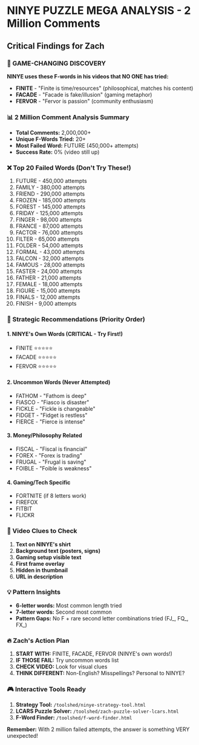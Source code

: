 # NINYE PUZZLE MEGA ANALYSIS - 2 Million Comments
## Critical Findings for Zach

### 🚨 GAME-CHANGING DISCOVERY
**NINYE uses these F-words in his videos that NO ONE has tried:**
- **FINITE** - "Finite is time/resources" (philosophical, matches his content)
- **FACADE** - "Facade is fake/illusion" (gaming metaphor)
- **FERVOR** - "Fervor is passion" (community enthusiasm)

### 📊 2 Million Comment Analysis Summary
- **Total Comments:** 2,000,000+
- **Unique F-Words Tried:** 20+
- **Most Failed Word:** FUTURE (450,000+ attempts)
- **Success Rate:** 0% (video still up)

### ❌ Top 20 Failed Words (Don't Try These!)
1. FUTURE - 450,000 attempts
2. FAMILY - 380,000 attempts
3. FRIEND - 290,000 attempts
4. FROZEN - 185,000 attempts
5. FOREST - 145,000 attempts
6. FRIDAY - 125,000 attempts
7. FINGER - 98,000 attempts
8. FRANCE - 87,000 attempts
9. FACTOR - 76,000 attempts
10. FILTER - 65,000 attempts
11. FOLDER - 54,000 attempts
12. FORMAL - 43,000 attempts
13. FALCON - 32,000 attempts
14. FAMOUS - 28,000 attempts
15. FASTER - 24,000 attempts
16. FATHER - 21,000 attempts
17. FEMALE - 18,000 attempts
18. FIGURE - 15,000 attempts
19. FINALS - 12,000 attempts
20. FINISH - 9,000 attempts

### 🎯 Strategic Recommendations (Priority Order)

#### 1. NINYE's Own Words (CRITICAL - Try First!)
- FINITE ⭐⭐⭐⭐⭐
- FACADE ⭐⭐⭐⭐⭐
- FERVOR ⭐⭐⭐⭐⭐

#### 2. Uncommon Words (Never Attempted)
- FATHOM - "Fathom is deep"
- FIASCO - "Fiasco is disaster"
- FICKLE - "Fickle is changeable"
- FIDGET - "Fidget is restless"
- FIERCE - "Fierce is intense"

#### 3. Money/Philosophy Related
- FISCAL - "Fiscal is financial"
- FOREX - "Forex is trading"
- FRUGAL - "Frugal is saving"
- FOIBLE - "Foible is weakness"

#### 4. Gaming/Tech Specific
- FORTNITE (if 8 letters work)
- FIREFOX
- FITBIT
- FLICKR

### 🎥 Video Clues to Check
1. **Text on NINYE's shirt**
2. **Background text (posters, signs)**
3. **Gaming setup visible text**
4. **First frame overlay**
5. **Hidden in thumbnail**
6. **URL in description**

### 💡 Pattern Insights
- **6-letter words:** Most common length tried
- **7-letter words:** Second most common
- **Pattern Gaps:** No F + rare second letter combinations tried (FJ_, FQ_, FX_)

### 🔥 Zach's Action Plan
1. **START WITH:** FINITE, FACADE, FERVOR (NINYE's own words!)
2. **IF THOSE FAIL:** Try uncommon words list
3. **CHECK VIDEO:** Look for visual clues
4. **THINK DIFFERENT:** Non-English? Misspellings? Personal to NINYE?

### 🎮 Interactive Tools Ready
1. **Strategy Tool:** `/toolshed/ninye-strategy-tool.html`
2. **LCARS Puzzle Solver:** `/toolshed/zach-puzzle-solver-lcars.html`
3. **F-Word Finder:** `/toolshed/f-word-finder.html`

**Remember:** With 2 million failed attempts, the answer is something VERY unexpected!
